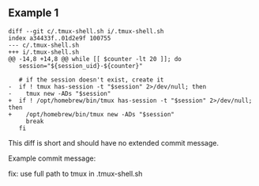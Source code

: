 ## Example 1

```
diff --git c/.tmux-shell.sh i/.tmux-shell.sh
index a34433f..01d2e9f 100755
--- c/.tmux-shell.sh
+++ i/.tmux-shell.sh
@@ -14,8 +14,8 @@ while [[ $counter -lt 20 ]]; do
   session="${session_uid}-${counter}"
 
   # if the session doesn't exist, create it
-  if ! tmux has-session -t "$session" 2>/dev/null; then
-    tmux new -ADs "$session"
+  if ! /opt/homebrew/bin/tmux has-session -t "$session" 2>/dev/null; then
+    /opt/homebrew/bin/tmux new -ADs "$session"
     break
   fi
```

This diff is short and should have no extended commit message.

Example commit message:

fix: use full path to tmux in .tmux-shell.sh
